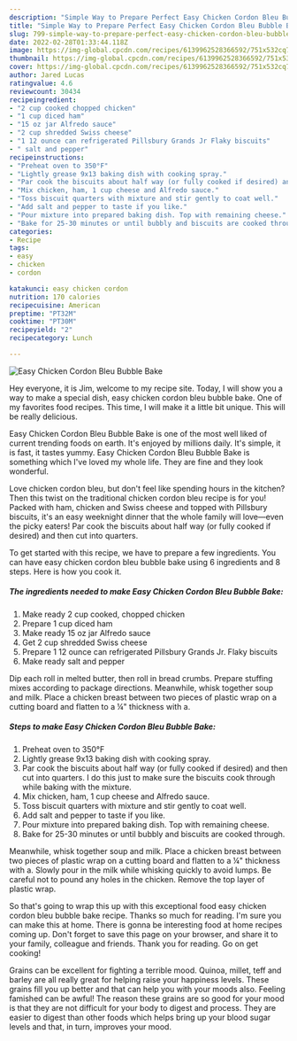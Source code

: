 ```yaml
---
description: "Simple Way to Prepare Perfect Easy Chicken Cordon Bleu Bubble Bake"
title: "Simple Way to Prepare Perfect Easy Chicken Cordon Bleu Bubble Bake"
slug: 799-simple-way-to-prepare-perfect-easy-chicken-cordon-bleu-bubble-bake
date: 2022-02-28T01:33:44.118Z
image: https://img-global.cpcdn.com/recipes/6139962528366592/751x532cq70/easy-chicken-cordon-bleu-bubble-bake-recipe-main-photo.jpg
thumbnail: https://img-global.cpcdn.com/recipes/6139962528366592/751x532cq70/easy-chicken-cordon-bleu-bubble-bake-recipe-main-photo.jpg
cover: https://img-global.cpcdn.com/recipes/6139962528366592/751x532cq70/easy-chicken-cordon-bleu-bubble-bake-recipe-main-photo.jpg
author: Jared Lucas
ratingvalue: 4.6
reviewcount: 30434
recipeingredient:
- "2 cup cooked chopped chicken"
- "1 cup diced ham"
- "15 oz jar Alfredo sauce"
- "2 cup shredded Swiss cheese"
- "1 12 ounce can refrigerated Pillsbury Grands Jr Flaky biscuits"
- " salt and pepper"
recipeinstructions:
- "Preheat oven to 350°F"
- "Lightly grease 9x13 baking dish with cooking spray."
- "Par cook the biscuits about half way (or fully cooked if desired) and then cut into quarters. I do this just to make sure the biscuits cook through while baking with the mixture."
- "Mix chicken, ham, 1 cup cheese and Alfredo sauce."
- "Toss biscuit quarters with mixture and stir gently to coat well."
- "Add salt and pepper to taste if you like."
- "Pour mixture into prepared baking dish. Top with remaining cheese."
- "Bake for 25-30 minutes or until bubbly and biscuits are cooked through."
categories:
- Recipe
tags:
- easy
- chicken
- cordon

katakunci: easy chicken cordon 
nutrition: 170 calories
recipecuisine: American
preptime: "PT32M"
cooktime: "PT30M"
recipeyield: "2"
recipecategory: Lunch

---
```



![Easy Chicken Cordon Bleu Bubble Bake](https://img-global.cpcdn.com/recipes/6139962528366592/751x532cq70/easy-chicken-cordon-bleu-bubble-bake-recipe-main-photo.jpg)

Hey everyone, it is Jim, welcome to my recipe site. Today, I will show you a way to make a special dish, easy chicken cordon bleu bubble bake. One of my favorites food recipes. This time, I will make it a little bit unique. This will be really delicious.

Easy Chicken Cordon Bleu Bubble Bake is one of the most well liked of current trending foods on earth. It's enjoyed by millions daily. It's simple, it is fast, it tastes yummy. Easy Chicken Cordon Bleu Bubble Bake is something which I've loved my whole life. They are fine and they look wonderful.

Love chicken cordon bleu, but don&#39;t feel like spending hours in the kitchen? Then this twist on the traditional chicken cordon bleu recipe is for you! Packed with ham, chicken and Swiss cheese and topped with Pillsbury biscuits, it&#39;s an easy weeknight dinner that the whole family will love—even the picky eaters! Par cook the biscuits about half way (or fully cooked if desired) and then cut into quarters.


To get started with this recipe, we have to prepare a few ingredients. You can have easy chicken cordon bleu bubble bake using 6 ingredients and 8 steps. Here is how you cook it.

<!--inarticleads1-->

##### The ingredients needed to make Easy Chicken Cordon Bleu Bubble Bake:

1. Make ready 2 cup cooked, chopped chicken
1. Prepare 1 cup diced ham
1. Make ready 15 oz jar Alfredo sauce
1. Get 2 cup shredded Swiss cheese
1. Prepare 1 12 ounce can refrigerated Pillsbury Grands Jr. Flaky biscuits
1. Make ready  salt and pepper


Dip each roll in melted butter, then roll in bread crumbs. Prepare stuffing mixes according to package directions. Meanwhile, whisk together soup and milk. Place a chicken breast between two pieces of plastic wrap on a cutting board and flatten to a ¼&#34; thickness with a. 

<!--inarticleads2-->

##### Steps to make Easy Chicken Cordon Bleu Bubble Bake:

1. Preheat oven to 350°F
1. Lightly grease 9x13 baking dish with cooking spray.
1. Par cook the biscuits about half way (or fully cooked if desired) and then cut into quarters. I do this just to make sure the biscuits cook through while baking with the mixture.
1. Mix chicken, ham, 1 cup cheese and Alfredo sauce.
1. Toss biscuit quarters with mixture and stir gently to coat well.
1. Add salt and pepper to taste if you like.
1. Pour mixture into prepared baking dish. Top with remaining cheese.
1. Bake for 25-30 minutes or until bubbly and biscuits are cooked through.


Meanwhile, whisk together soup and milk. Place a chicken breast between two pieces of plastic wrap on a cutting board and flatten to a ¼&#34; thickness with a. Slowly pour in the milk while whisking quickly to avoid lumps. Be careful not to pound any holes in the chicken. Remove the top layer of plastic wrap. 

So that's going to wrap this up with this exceptional food easy chicken cordon bleu bubble bake recipe. Thanks so much for reading. I'm sure you can make this at home. There is gonna be interesting food at home recipes coming up. Don't forget to save this page on your browser, and share it to your family, colleague and friends. Thank you for reading. Go on get cooking!

Grains can be excellent for fighting a terrible mood. Quinoa, millet, teff and barley are all really great for helping raise your happiness levels. These grains fill you up better and that can help you with your moods also. Feeling famished can be awful! The reason these grains are so good for your mood is that they are not difficult for your body to digest and process. They are easier to digest than other foods which helps bring up your blood sugar levels and that, in turn, improves your mood.
